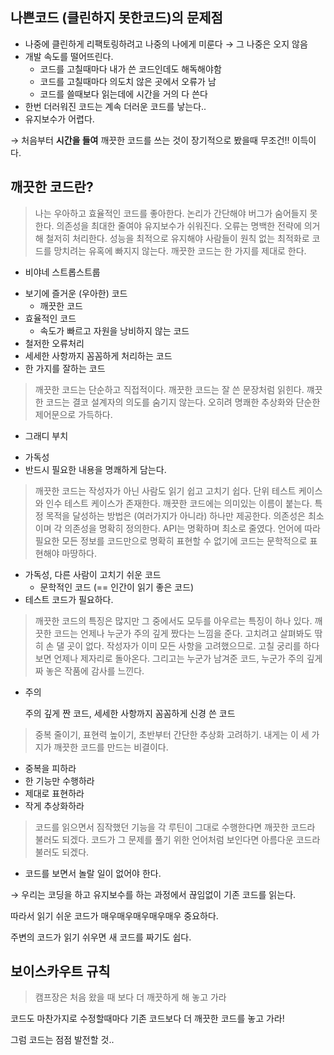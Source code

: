 ## 나쁜코드 (클린하지 못한코드)의 문제점

- 나중에 클린하게 리팩토링하려고 나중의 나에게 미룬다 → 그 나중은 오지 않음
- 개발 속도를 떨어뜨린다.
    - 코드를 고칠때마다 내가 쓴 코드인데도 해독해야함
    - 코드를 고칠때마다 의도치 않은 곳에서 오류가 남
    - 코드를 쓸때보다 읽는데에 시간을 거의 다 쓴다
- 한번 더러워진 코드는 계속 더러운 코드를 낳는다..
- 유지보수가 어렵다.

→ 처음부터 **시간을 들여** 깨끗한 코드를 쓰는 것이 장기적으로 봤을때 무조건!! 이득이다.

## 깨끗한 코드란?

> 나는 우아하고 효율적인 코드를 좋아한다. 논리가 간단해야 버그가 숨어들지 못한다. 의존성을 최대한 줄여야 유지보수가 쉬워진다. 오류는 명백한 전략에 의거해 철저히 처리한다. 성능을 최적으로 유지해야 사람들이 원칙 없는 최적화로 코드를 망치려는 유혹에 빠지지 않는다. 깨끗한 코드는 한 가지를 제대로 한다.
- 비야네 스트롭스트룹
> 
- 보기에 즐거운 (우아한) 코드
    - 깨끗한 코드
- 효율적인 코드
    - 속도가 빠르고 자원을 낭비하지 않는 코드
- 철저한 오류처리
- 세세한 사항까지 꼼꼼하게 처리하는 코드
- 한 가지를 잘하는 코드

> 깨끗한 코드는 단순하고 직접적이다. 깨끗한 코드는 잘 쓴 문장처럼 읽힌다. 꺠끗한 코드는 결코 설계자의 의도를 숨기지 않는다. 오히려 명쾌한 추상화와 단순한 제어문으로 가득하다.
- 그래디 부치
> 
- 가독성
- 반드시 필요한 내용을 명쾌하게 담는다.

> 깨끗한 코드는 작성자가 아닌 사람도 읽기 쉽고 고치기 쉽다. 단위 테스트 케이스와 인수 테스트 케이스가 존재한다. 깨끗한 코드에는 의미있는 이름이 붙는다. 특정 목적을 달성하는 방법은 (여러가지가 아니라) 하나만 제공한다. 의존성은 최소이며 각 의존성을 명확히 정의한다. API는 명확하며 최소로 줄였다. 언어에 따라 필요한 모든 정보를 코드만으로 명확히 표현할 수 없기에 코드는 문학적으로 표현해야 마땅하다.
> 
- 가독성, 다른 사람이 고치기 쉬운 코드
    - 문학적인 코드 (== 인간이 읽기 좋은 코드)
- 테스트 코드가 필요하다.

> 깨끗한 코드의 특징은 많지만 그 중에서도 모두를 아우르는 특징이 하나 있다. 깨끗한 코드는 언제나 누군가 주의 깊게 짰다는 느낌을 준다. 고치려고 살펴봐도 딲히 손 댈 곳이 없다. 작성자가 이미 모든 사항을 고려했으므로. 고칠 궁리를 하다보면 언제나 제자리로 돌아온다. 그리고는 누군가 남겨준 코드, 누군가 주의 깊게 짜 놓은 작품에 감사를 느낀다.
> 
- 주의
    
    주의 깊게 짠 코드, 세세한 사항까지 꼼꼼하게 신경 쓴 코드
    

> 중복 줄이기, 표현력 높이기, 초반부터 간단한 추상화 고려하기. 내게는 이 세 가지가 깨끗한 코드를 만드는 비결이다.
> 
- 중복을 피하라
- 한 기능만 수행하라
- 제대로 표현하라
- 작게 추상화하라

> 코드를 읽으면서 짐작했던 기능을 각 루틴이 그대로 수행한다면 깨끗한 코드라 불러도 되겠다. 코드가 그 문제를 풀기 위한 언어처럼 보인다면 아름다운 코드라 불러도 되겠다.
> 
- 코드를 보면서 놀랄 일이 없어야 한다.

→ 우리는 코딩을 하고 유지보수를 하는 과정에서 끊임없이 기존 코드를 읽는다.

따라서 읽기 쉬운 코드가 매우매우매우매우매우 중요하다.

주변의 코드가 읽기 쉬우면 새 코드를 짜기도 쉽다.

## 보이스카우트 규칙

> 캠프장은 처음 왔을 때 보다 더 깨끗하게 해 놓고 가라
> 

코드도 마찬가지로 수정할때마다 기존 코드보다 더 깨끗한 코드를 놓고 가라!

그럼 코드는 점점 발전할 것..
